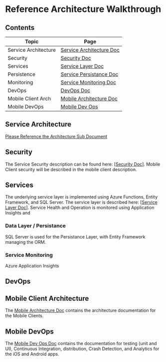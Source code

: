 # Reference Architecture Walkthrough

## Contents

Topic                | Page
-------------------- | ------------------------------------------------
Service Architecture | [Service Architecture Doc](./Infrastructure.md)
Security             | [Security Doc](./ServiceSecurity.md)
Services             | [Service Layer Doc](./Services.md)
Persistence          | [Service Persistance Doc](./ServiceDataLayer.md)
Monitoring           | [Service Monitoring Doc](./ServiceMonitoring.md)
DevOps               | [DevOps Doc](./DevOps.md)
Mobile Client Arch   | [Mobile Architecture Doc](./MOBILE.md)
Mobile DevOps        | [Mobile Dev Ops](./MOBILE_DEV_OPS.md)

## Service Architecture

[Please Reference the Architecture Sub Document](./Infrastructure.md)

## Security

The Service Security description can be found here: [[Security Doc](./ServiceSecurity.md)]. Mobile Client security will be described in the mobile client description.

## Services

The underlying service layer is implemented using Azure Functions, Entity Framework, and SQL Server. The service layer is described here: [[Service Layer Doc](./Services.md)]. Service Health and Operation is monitored using Application Insights and

### Data Layer / Persistance
SQL Server is used for the Persistance Layer, with Entity Framework managing the ORM.
### Service Monitoring
Azure Application Insights
## DevOps

## Mobile Client Architecture

The [Mobile Architecture Doc](./MOBILE.md) contains the architecture documentation for the Mobile Clients.

## Mobile DevOps

The [Mobile Dev Ops Doc](./MOBILE_DEV_OPS.md) contains the documentation for testing (unit and UI), Continuous Integration, distribution, Crash Detection, and Analytics for the iOS and Android apps.
